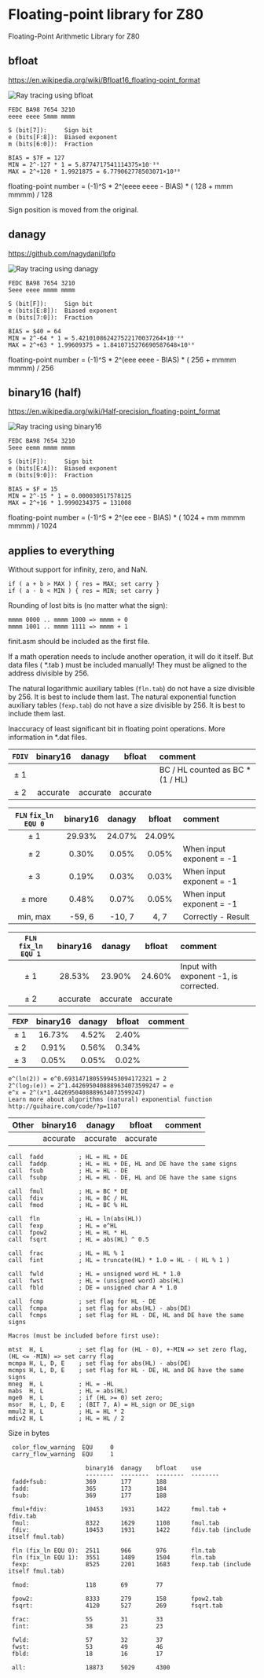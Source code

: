 # Floating-point library for Z80
Floating-Point Arithmetic Library for Z80


## bfloat

https://en.wikipedia.org/wiki/Bfloat16_floating-point_format

![Ray tracing using bfloat](https://github.com/DW0RKiN/Floating-point-Library-for-Z80/blob/master/bfloat.png)

    FEDC BA98 7654 3210                  
    eeee eeee Smmm mmmm

    S (bit[7]):     Sign bit
    e (bits[F:8]):  Biased exponent
    m (bits[6:0]):  Fraction

    BIAS = $7F = 127
    MIN = 2^-127 * 1 = 5.8774717541114375×10⁻³⁹
    MAX = 2^+128 * 1.9921875 = 6.779062778503071×10³⁸

floating-point number = (-1)^S * 2^(eeee eeee - BIAS) * ( 128 + mmm mmmm) / 128

Sign position is moved from the original.

## danagy 

https://github.com/nagydani/lpfp

![Ray tracing using danagy](https://github.com/DW0RKiN/Floating-point-Library-for-Z80/blob/master/danagy.png)

    FEDC BA98 7654 3210                  
    Seee eeee mmmm mmmm

    S (bit[F]):     Sign bit
    e (bits[E:8]):  Biased exponent
    m (bits[7:0]):  Fraction

    BIAS = $40 = 64
    MIN = 2^-64 * 1 = 5.421010862427522170037264×10⁻²⁰
    MAX = 2^+63 * 1.99609375 = 1.8410715276690587648×10¹⁹

floating-point number = (-1)^S * 2^(eee eeee - BIAS) * ( 256 + mmmm mmmm) / 256


## binary16 (half)

https://en.wikipedia.org/wiki/Half-precision_floating-point_format

![Ray tracing using binary16](https://github.com/DW0RKiN/Floating-point-Library-for-Z80/blob/master/binary16.png)

    FEDC BA98 7654 3210                  
    Seee eemm mmmm mmmm

    S (bit[F]):     Sign bit
    e (bits[E:A]):  Biased exponent
    m (bits[9:0]):  Fraction

    BIAS = $F = 15
    MIN = 2^-15 * 1 = 0.000030517578125
    MAX = 2^+16 * 1.9990234375 = 131008

floating-point number = (-1)^S * 2^(ee eee - BIAS) * ( 1024 + mm mmmm mmmm) / 1024 

## applies to everything

Without support for infinity, zero, and NaN.

    if ( a + b > MAX ) { res = MAX; set carry }
    if ( a - b < MIN ) { res = MIN; set carry }

Rounding of lost bits is (no matter what the sign):

    mmmm 0000 .. mmmm 1000 => mmmm + 0
    mmmm 1001 .. mmmm 1111 => mmmm + 1
    
finit.asm should be included as the first file.

If a math operation needs to include another operation, it will do it itself.
But data files ( *.tab ) must be included manually! 
They must be aligned to the address divisible by 256.

The natural logarithmic auxiliary tables (`fln.tab`) do not have a size divisible by 256. It is best to include them last.
The natural exponential function auxiliary tables (`fexp.tab`) do not have a size divisible by 256. It is best to include them last.


Inaccuracy of least significant bit in floating point operations. More information in *.dat files.

|        `FDIV`        | binary16 |  danagy  |  bfloat  |  comment                               |
| :------------------: | :------: | :------: | :------: | :---                                   |
|         ± 1          |          |          |          |  BC / HL counted as BC * (1 / HL)      | 
|         ± 2          | accurate | accurate | accurate |                                        |


| `FLN` `fix_ln EQU 0` | binary16 |  danagy  |  bfloat  |  comment                               |
| :------------------: | :------: | :------: | :------: | :---                                   |
|         ± 1          |  29.93%  |  24.07%  |  24.09%  |                                        |
|         ± 2          |   0.30%  |   0.05%  |   0.05%  |  When input exponent = -1              |
|         ± 3          |   0.19%  |   0.03%  |   0.03%  |  When input exponent = -1              |
|         ± more       |   0.48%  |   0.07%  |   0.05%  |  When input exponent = -1              |
|       min, max       | -59, 6   | -10, 7   |   4, 7   |  Correctly - Result                    |


| `FLN` `fix_ln EQU 1` | binary16 |  danagy  |  bfloat  |  comment                               |
| :------------------: | :------: | :------: | :------: | :---                                   |
|         ± 1          |  28.53%  |  23.90%  |  24.60%  |  Input with exponent -1, is corrected. |
|         ± 2          | accurate | accurate | accurate |                                        |


|        `FEXP`        | binary16 |  danagy  |  bfloat  |  comment                               |
| :------------------: | :------: | :------: | :------: | :---                                   |
|         ± 1          |  16.73%  |   4.52%  |   2.40%  |                                        |
|         ± 2          |   0.91%  |   0.56%  |   0.34%  |                                        |
|         ± 3          |   0.05%  |   0.05%  |   0.02%  |                                        |

    e^(ln(2)) = e^0.6931471805599453094172321 = 2
    2^(log₂(e)) = 2^1.4426950408889634073599247 = e
    e^x = 2^(x*1.4426950408889634073599247)
    Learn more about algorithms (natural) exponential function http://guihaire.com/code/?p=1107

|         Other        | binary16 |  danagy  |  bfloat  |  comment                               |
| :------------------: | :------: | :------: | :------: | :---                                   |
|                      | accurate | accurate | accurate |                                        |


    call  fadd          ; HL = HL + DE
    call  faddp         ; HL = HL + DE, HL and DE have the same signs
    call  fsub          ; HL = HL - DE
    call  fsubp         ; HL = HL - DE, HL and DE have the same signs

    call  fmul          ; HL = BC * DE
    call  fdiv          ; HL = BC / HL
    call  fmod          ; HL = BC % HL

    call  fln           ; HL = ln(abs(HL))
    call  fexp          ; HL = e^HL
    call  fpow2         ; HL = HL * HL
    call  fsqrt         ; HL = abs(HL) ^ 0.5

    call  frac          ; HL = HL % 1
    call  fint          ; HL = truncate(HL) * 1.0 = HL - ( HL % 1 )

    call  fwld          ; HL = unsigned word HL * 1.0
    call  fwst          ; HL = (unsigned word) abs(HL)
    call  fbld          ; DE = unsigned char A * 1.0
    
    call  fcmp          ; set flag for HL - DE
    call  fcmpa         ; set flag for abs(HL) - abs(DE)
    call  fcmps         ; set flag for HL - DE, HL and DE have the same signs

    Macros (must be included before first use):

    mtst  H, L          ; set flag for (HL - 0), +-MIN => set zero flag, (HL <= -MIN) => set carry flag   
    mcmpa H, L, D, E    ; set flag for abs(HL) - abs(DE)
    mcmps H, L, D, E    ; set flag for HL - DE, HL and DE have the same signs
    mneg  H, L          ; HL = -HL
    mabs  H, L          ; HL = abs(HL)
    mge0  H, L          ; if (HL >= 0) set zero;
    msor  H, L, D, E    ; (BIT 7, A) = HL_sign or DE_sign
    mmul2 H, L          ; HL = HL * 2
    mdiv2 H, L          ; HL = HL / 2


Size in bytes

     color_flow_warning  EQU     0
     carry_flow_warning  EQU     1

                          binary16  danagy    bfloat    use
                          --------  --------  --------  --------
     fadd+fsub:           369       177       188       
     fadd:                365       173       184       
     fsub:                369       177       188       

     fmul+fdiv:           10453     1931      1422      fmul.tab + fdiv.tab
     fmul:                8322      1629      1108      fmul.tab
     fdiv:                10453     1931      1422      fdiv.tab (include itself fmul.tab)

     fln (fix_ln EQU 0):  2511      966       976       fln.tab
     fln (fix_ln EQU 1):  3551      1489      1504      fln.tab
     fexp:                8525      2201      1683      fexp.tab (include itself fmul.tab)

     fmod:                118       69        77        

     fpow2:               8333      279       158       fpow2.tab
     fsqrt:               4120      527       269       fsqrt.tab

     frac:                55        31        33        
     fint:                38        23        23        

     fwld:                57        32        37        
     fwst:                53        49        46        
     fbld:                18        16        17        

     all:                 18873     5029      4300 
